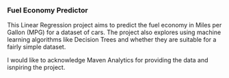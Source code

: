 ### Fuel Economy Predictor

This Linear Regression project aims to predict the fuel economy in Miles per Gallon (MPG) for a dataset of cars. 
The project also explores using machine learning algorithms like Decision Trees and whether they are suitable for a fairly simple dataset.

I would like to acknowledge Maven Analytics for providing the data and isnpiring the project.
